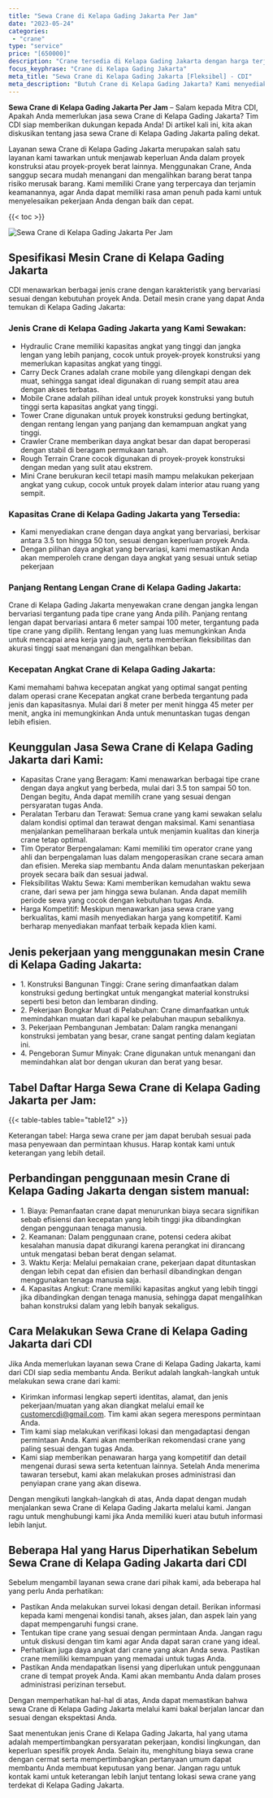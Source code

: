 ```yaml
---
title: "Sewa Crane di Kelapa Gading Jakarta Per Jam"
date: "2023-05-24"
categories:
 - "crane"
type: "service"
price: "[650000]"
description: "Crane tersedia di Kelapa Gading Jakarta dengan harga terjangkau. Crane sering digunakan untuk proyek pembangunan sebagai peralatan andal yang efisien. Hubungi kami untuk info lengkap."
focus_keyphrase: "Crane di Kelapa Gading Jakarta"
meta_title: "Sewa Crane di Kelapa Gading Jakarta [Fleksibel] - CDI"
meta_description: "Butuh Crane di Kelapa Gading Jakarta? Kami menyediakan Crane berkualitas untuk pengangkatan berat. Segera konsultasi gratis."
---
```


**Sewa Crane di Kelapa Gading Jakarta Per Jam** – Salam kepada Mitra CDI, Apakah Anda memerlukan jasa sewa Crane di Kelapa Gading Jakarta? Tim CDI siap memberikan dukungan kepada Anda! Di artikel kali ini, kita akan diskusikan tentang jasa sewa Crane di Kelapa Gading Jakarta paling dekat.

Layanan sewa Crane di Kelapa Gading Jakarta merupakan salah satu layanan kami tawarkan untuk menjawab keperluan Anda dalam proyek konstruksi atau proyek-proyek berat lainnya. Menggunakan Crane, Anda sanggup secara mudah menangani dan mengalihkan barang berat tanpa risiko merusak barang. Kami memiliki Crane yang terpercaya dan terjamin keamanannya, agar Anda dapat memiliki rasa aman penuh pada kami untuk menyelesaikan pekerjaan Anda dengan baik dan cepat.

{{< toc >}}

![Sewa Crane di Kelapa Gading Jakarta Per Jam](/images/crane/crane-04.jpg)

## Spesifikasi Mesin Crane di Kelapa Gading Jakarta

CDI menawarkan berbagai jenis crane dengan karakteristik yang bervariasi sesuai dengan kebutuhan proyek Anda. Detail mesin crane yang dapat Anda temukan di Kelapa Gading Jakarta:

### Jenis Crane di Kelapa Gading Jakarta yang Kami Sewakan:

*   Hydraulic Crane memiliki kapasitas angkat yang tinggi dan jangka lengan yang lebih panjang, cocok untuk proyek-proyek konstruksi yang memerlukan kapasitas angkat yang tinggi.
*   Carry Deck Cranes adalah crane mobile yang dilengkapi dengan dek muat, sehingga sangat ideal digunakan di ruang sempit atau area dengan akses terbatas.
*   Mobile Crane adalah pilihan ideal untuk proyek konstruksi yang butuh tinggi serta kapasitas angkat yang tinggi.
*   Tower Crane digunakan untuk proyek konstruksi gedung bertingkat, dengan rentang lengan yang panjang dan kemampuan angkat yang tinggi.
*   Crawler Crane memberikan daya angkat besar dan dapat beroperasi dengan stabil di beragam permukaan tanah.
*   Rough Terrain Crane cocok digunakan di proyek-proyek konstruksi dengan medan yang sulit atau ekstrem.
*   Mini Crane berukuran kecil tetapi masih mampu melakukan pekerjaan angkat yang cukup, cocok untuk proyek dalam interior atau ruang yang sempit.

### Kapasitas Crane di Kelapa Gading Jakarta yang Tersedia:

*   Kami menyediakan crane dengan daya angkat yang bervariasi, berkisar antara 3.5 ton hingga 50 ton, sesuai dengan keperluan proyek Anda.
*   Dengan pilihan daya angkat yang bervariasi, kami memastikan Anda akan memperoleh crane dengan daya angkat yang sesuai untuk setiap pekerjaan

### Panjang Rentang Lengan Crane di Kelapa Gading Jakarta:

Crane di Kelapa Gading Jakarta menyewakan crane dengan jangka lengan bervariasi tergantung pada tipe crane yang Anda pilih. Panjang rentang lengan dapat bervariasi antara 6 meter sampai 100 meter, tergantung pada tipe crane yang dipilih. Rentang lengan yang luas memungkinkan Anda untuk mencapai area kerja yang jauh, serta memberikan fleksibilitas dan akurasi tinggi saat menangani dan mengalihkan beban.

### Kecepatan Angkat Crane di Kelapa Gading Jakarta:

Kami memahami bahwa kecepatan angkat yang optimal sangat penting dalam operasi crane Kecepatan angkat crane berbeda tergantung pada jenis dan kapasitasnya. Mulai dari 8 meter per menit hingga 45 meter per menit, angka ini memungkinkan Anda untuk menuntaskan tugas dengan lebih efisien.

## Keunggulan Jasa Sewa Crane di Kelapa Gading Jakarta dari Kami:

*   Kapasitas Crane yang Beragam: Kami menawarkan berbagai tipe crane dengan daya angkut yang berbeda, mulai dari 3.5 ton sampai 50 ton. Dengan begitu, Anda dapat memilih crane yang sesuai dengan persyaratan tugas Anda.
*   Peralatan Terbaru dan Terawat: Semua crane yang kami sewakan selalu dalam kondisi optimal dan terawat dengan maksimal. Kami senantiasa menjalankan pemeliharaan berkala untuk menjamin kualitas dan kinerja crane tetap optimal.
*   Tim Operator Berpengalaman: Kami memiliki tim operator crane yang ahli dan berpengalaman luas dalam mengoperasikan crane secara aman dan efisien. Mereka siap membantu Anda dalam menuntaskan pekerjaan proyek secara baik dan sesuai jadwal.
*   Fleksibilitas Waktu Sewa: Kami memberikan kemudahan waktu sewa crane, dari sewa per jam hingga sewa bulanan. Anda dapat memilih periode sewa yang cocok dengan kebutuhan tugas Anda.
*   Harga Kompetitif: Meskipun menawarkan jasa sewa crane yang berkualitas, kami masih menyediakan harga yang kompetitif. Kami berharap menyediakan manfaat terbaik kepada klien kami.

## Jenis pekerjaan yang menggunakan mesin Crane di Kelapa Gading Jakarta:

*   1\. Konstruksi Bangunan Tinggi: Crane sering dimanfaatkan dalam konstruksi gedung bertingkat untuk mengangkat material konstruksi seperti besi beton dan lembaran dinding.
*   2\. Pekerjaan Bongkar Muat di Pelabuhan: Crane dimanfaatkan untuk memindahkan muatan dari kapal ke pelabuhan maupun sebaliknya.
*   3\. Pekerjaan Pembangunan Jembatan: Dalam rangka menangani konstruksi jembatan yang besar, crane sangat penting dalam kegiatan ini.
*   4\. Pengeboran Sumur Minyak: Crane digunakan untuk menangani dan memindahkan alat bor dengan ukuran dan berat yang besar.

## Tabel Daftar Harga Sewa Crane di Kelapa Gading Jakarta per Jam:

{{< table-tables table="table12" >}}

Keterangan tabel: Harga sewa crane per jam dapat berubah sesuai pada masa penyewaan dan permintaan khusus. Harap kontak kami untuk keterangan yang lebih detail.

## Perbandingan penggunaan mesin Crane di Kelapa Gading Jakarta dengan sistem manual:

*   1\. Biaya: Pemanfaatan crane dapat menurunkan biaya secara signifikan sebab efisiensi dan kecepatan yang lebih tinggi jika dibandingkan dengan penggunaan tenaga manusia.
*   2\. Keamanan: Dalam penggunaan crane, potensi cedera akibat kesalahan manusia dapat dikurangi karena perangkat ini dirancang untuk mengatasi beban berat dengan selamat.
*   3\. Waktu Kerja: Melalui pemakaian crane, pekerjaan dapat dituntaskan dengan lebih cepat dan efisien dan berhasil dibandingkan dengan menggunakan tenaga manusia saja.
*   4\. Kapasitas Angkut: Crane memiliki kapasitas angkut yang lebih tinggi jika dibandingkan dengan tenaga manusia, sehingga dapat mengalihkan bahan konstruksi dalam yang lebih banyak sekaligus.

## Cara Melakukan Sewa Crane di Kelapa Gading Jakarta dari CDI

Jika Anda memerlukan layanan sewa Crane di Kelapa Gading Jakarta, kami dari CDI siap sedia membantu Anda. Berikut adalah langkah-langkah untuk melakukan sewa crane dari kami:

*   Kirimkan informasi lengkap seperti identitas, alamat, dan jenis pekerjaan/muatan yang akan diangkat melalui email ke customercdi@gmail.com. Tim kami akan segera merespons permintaan Anda.
*   Tim kami siap melakukan verifikasi lokasi dan mengadaptasi dengan permintaan Anda. Kami akan memberikan rekomendasi crane yang paling sesuai dengan tugas Anda.
*   Kami siap memberikan penawaran harga yang kompetitif dan detail mengenai durasi sewa serta ketentuan lainnya. Setelah Anda menerima tawaran tersebut, kami akan melakukan proses administrasi dan penyiapan crane yang akan disewa.

Dengan mengikuti langkah-langkah di atas, Anda dapat dengan mudah menjalankan sewa Crane di Kelapa Gading Jakarta melalui kami. Jangan ragu untuk menghubungi kami jika Anda memiliki kueri atau butuh informasi lebih lanjut.

## Beberapa Hal yang Harus Diperhatikan Sebelum Sewa Crane di Kelapa Gading Jakarta dari CDI

Sebelum mengambil layanan sewa crane dari pihak kami, ada beberapa hal yang perlu Anda perhatikan:

*   Pastikan Anda melakukan survei lokasi dengan detail. Berikan informasi kepada kami mengenai kondisi tanah, akses jalan, dan aspek lain yang dapat mempengaruhi fungsi crane.
*   Tentukan tipe crane yang sesuai dengan permintaan Anda. Jangan ragu untuk diskusi dengan tim kami agar Anda dapat saran crane yang ideal.
*   Perhatikan juga daya angkat dari crane yang akan Anda sewa. Pastikan crane memiliki kemampuan yang memadai untuk tugas Anda.
*   Pastikan Anda mendapatkan lisensi yang diperlukan untuk penggunaan crane di tempat proyek Anda. Kami akan membantu Anda dalam proses administrasi perizinan tersebut.

Dengan memperhatikan hal-hal di atas, Anda dapat memastikan bahwa sewa Crane di Kelapa Gading Jakarta melalui kami bakal berjalan lancar dan sesuai dengan ekspektasi Anda.

Saat menentukan jenis Crane di Kelapa Gading Jakarta, hal yang utama adalah mempertimbangkan persyaratan pekerjaan, kondisi lingkungan, dan keperluan spesifik proyek Anda. Selain itu, menghitung biaya sewa crane dengan cermat serta mempertimbangkan pertanyaan umum dapat membantu Anda membuat keputusan yang benar. Jangan ragu untuk kontak kami untuk keterangan lebih lanjut tentang lokasi sewa crane yang terdekat di Kelapa Gading Jakarta.